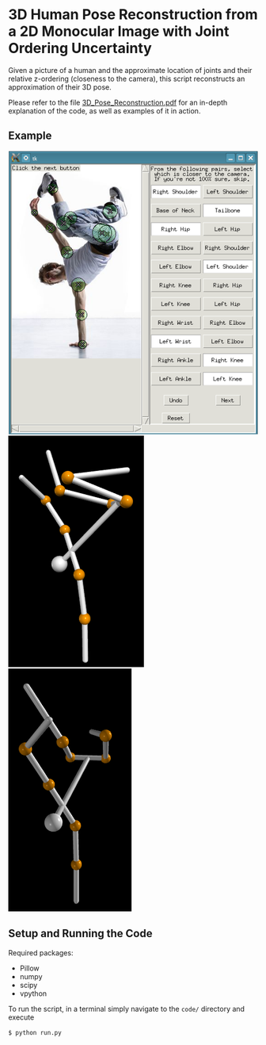 # 3D Human Pose Reconstruction from a 2D Monocular Image with Joint Ordering Uncertainty

Given a picture of a human and the approximate location of joints and their relative z-ordering (closeness to the camera), this script reconstructs an approximation of their 3D pose.

Please refer to the file [3D_Pose_Reconstruction.pdf](3D_Pose_Reconstruction.pdf) for an in-depth explanation of the code, as well as examples of it in action.

## Example
![breakdance ex](fig/mybreakdance.png)
![breakdance recons1](fig/mybreakdancerecons.png)
![breakdance recons1](fig/mybreakdancerecons2.png)

## Setup and Running the Code
Required packages:
* Pillow
* numpy
* scipy
* vpython

To run the script, in a terminal simply navigate to the `code/` directory and execute

```
$ python run.py
```
